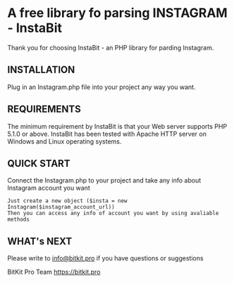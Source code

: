 A free library fo parsing INSTAGRAM - InstaBit
=============================

Thank you for choosing InstaBit - an PHP library for parding Instagram.


INSTALLATION
------------

Plug in an Instagram.php file into your project any way you want.

REQUIREMENTS
------------

The minimum requirement by InstaBit is that your Web server supports
PHP 5.1.0 or above. InstaBit has been tested with Apache HTTP server
on Windows and Linux operating systems.

QUICK START
-----------

Connect the Instagram.php to your project and take any info about Instagram account you want 

    Just create a new object ($insta = new Instagram($instagram_account_url)) 
    Then you can access any info of account you want by using avaliable methods


WHAT's NEXT
-----------

Please write to info@bitkit.pro if you have questions or suggestions



BitKit Pro Team
https://bitkit.pro
